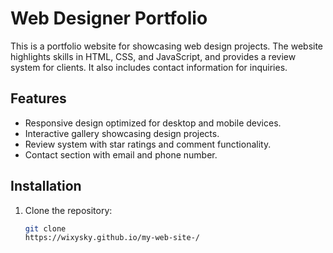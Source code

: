 # Web Designer Portfolio

This is a portfolio website for showcasing web design projects. The website highlights skills in HTML, CSS, and JavaScript, and provides a review system for clients. It also includes contact information for inquiries.

## Features
- Responsive design optimized for desktop and mobile devices.
- Interactive gallery showcasing design projects.
- Review system with star ratings and comment functionality.
- Contact section with email and phone number.

## Installation
1. Clone the repository:
   ```bash
   git clone
   https://wixysky.github.io/my-web-site-/
